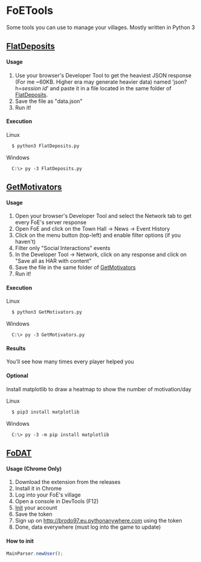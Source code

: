 
# FoETools
Some tools you can use to manage your villages. Mostly written in Python 3

## [FlatDeposits](FlatDeposits.py)

#### Usage
1. Use your browser's Developer Tool to get the heaviest JSON response (For me ~60KB. Higher era may generate heavier data) named 'json?h=*session id*' and paste it in a file located in the same folder of [FlatDeposits](FlatDeposits.py).
2. Save the file as "data.json"
3. Run it!

#### Execution
Linux
```bash
  $ python3 FlatDeposits.py
```
Windows
```batch
  C:\> py -3 FlatDeposits.py
```
## [GetMotivators](GetMotivators.py)

#### Usage
1. Open your browser's Developer Tool and select the Network tab to get every FoE's server response
2. Open FoE and click on the Town Hall -> News -> Event History
3. Click on the menu button (top-left) and enable filter options (if you haven't)
4. Filter only "Social Interactions" events
5. In the Developer Tool -> Network, click on any response and click on "Save all as HAR with content"
6. Save the file in the same folder of [GetMotivators](GetMotivators.py)
7. Run it!

#### Execution
Linux
```bash
  $ python3 GetMotivators.py
```
Windows
```batch
  C:\> py -3 GetMotivators.py
```

#### Results
You'll see how many times every player helped you

#### Optional
Install matplotlib to draw a heatmap to show the number of motivation/day

Linux
```bash
  $ pip3 install matplotlib
```
Windows
```batch
  C:\> py -3 -m pip install matplotlib
```
## [FoDAT](FoDAT)

#### Usage (Chrome Only)
1. Download the extension from the releases
2. Install it in Chrome
3. Log into your FoE's village
4. Open a console in DevTools (F12)
5. [Init](#how-to-init) your account
6. Save the token
7. Sign up on http://brodo97.eu.pythonanywhere.com using the token
8. Done, data everywhere (must log into the game to update)

#### How to init
```javascript
MainParser.newUser();
```
